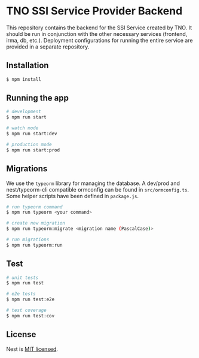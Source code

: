 # TNO SSI Service Provider Backend

This repository contains the backend for the SSI Service created by TNO.
It should be run in conjunction with the other necessary services
(frontend, irma, db, etc.). Deployment configurations for running the
entire service are provided in a separate repository.

## Installation

```bash
$ npm install
```

## Running the app

```bash
# development
$ npm run start

# watch mode
$ npm run start:dev

# production mode
$ npm run start:prod
```

## Migrations

We use the `typeorm` library for managing the database. A dev/prod and
nest/typeorm-cli compatible ormconfig can be found in
`src/ormconfig.ts`. Some helper scripts have been defined in
`package.js`.

```bash
# run typeorm command
$ npm run typeorm <your command>

# create new migration
$ npm run typeorm:migrate <migration name (PascalCase)>

# run migrations
$ npm run typeorm:run
```

## Test

```bash
# unit tests
$ npm run test

# e2e tests
$ npm run test:e2e

# test coverage
$ npm run test:cov
```

## License

Nest is [MIT licensed](LICENSE).
